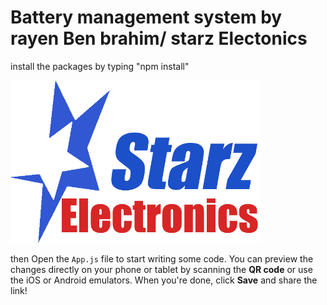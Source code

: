 # Battery management system by rayen Ben brahim/ starz Electonics 

install the packages by typing "npm install"


<img src="https://raw.githubusercontent.com/RAYEN311/Starz-Electonics-BMS-App/main/assets/snack-icon.png" width="400" alt="starz Electonics"></a></p>

then Open the `App.js` file to start writing some code. You can preview the changes directly on your phone or tablet by scanning the **QR code** or use the iOS or Android emulators. When you're done, click **Save** and share the link!

